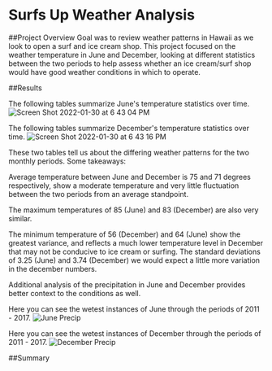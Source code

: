 # Surfs Up Weather Analysis
##Project Overview
Goal was to review weather patterns in Hawaii as we look to open a surf and ice cream shop. This project focused on the weather temperature in June and December, looking at different statistics between the two periods to help assess whether an ice cream/surf shop would have good weather conditions in which to operate.

##Results

The following tables summarize June's temperature statistics over time.
![Screen Shot 2022-01-30 at 6 43 04 PM](https://user-images.githubusercontent.com/93485455/151724997-cc8effe1-9c56-481c-a2d0-37035eabb3fb.png)

The following tables summarize December's temperature statistics over time.
![Screen Shot 2022-01-30 at 6 43 16 PM](https://user-images.githubusercontent.com/93485455/151725030-e9fc7770-b457-4244-b54e-bd3bc0e69579.png)

These two tables tell us about the differing weather patterns for the two monthly periods. Some takeaways:

Average temperature between June and December is 75 and 71 degrees respectively, show a moderate temperature and very little fluctuation between the two periods from an average standpoint.

The maximum temperatures of 85 (June) and 83 (December) are also very similar.

The minimum temperature of 56 (December) and 64 (June) show the greatest variance, and reflects a much lower temperature level in December that may not be conducive to ice cream or surfing. The standard deviations of 3.25 (June) and 3.74 (December) we would expect a little more variation in the december numbers.

Additional analysis of the precipitation in June and December provides better context to the conditions as well.

Here you can see the wetest instances of June through the periods of 2011 - 2017.
![June Precip](https://user-images.githubusercontent.com/93485455/151725595-f69fc6f6-72aa-4667-98bd-51889bfbfc9f.jpg)


Here you can see the wetest instances of December through the periods of 2011 - 2017.
![December Precip](https://user-images.githubusercontent.com/93485455/151725603-c1fefa25-2f01-4840-99d5-e86395c64ab1.jpg)



##Summary
